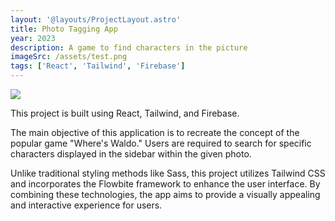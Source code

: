```yaml
---
layout: '@layouts/ProjectLayout.astro'
title: Photo Tagging App
year: 2023
description: A game to find characters in the picture
imageSrc: /assets/test.png
tags: ['React', 'Tailwind', 'Firebase']
---
```


![](/assets/test.png)

This project is built using React, Tailwind, and Firebase.

The main objective of this application is to recreate the concept of the popular game "Where's Waldo." Users are required to search for specific characters displayed in the sidebar within the given photo.

Unlike traditional styling methods like Sass, this project utilizes Tailwind CSS and incorporates the Flowbite framework to enhance the user interface. By combining these technologies, the app aims to provide a visually appealing and interactive experience for users.
